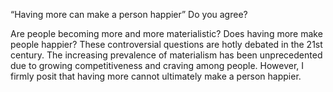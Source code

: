 “Having more can make a person happier” Do you agree?

Are people becoming more and more materialistic? Does having more make people happier? These controversial questions are hotly debated in the 21st century. The increasing prevalence of materialism has been unprecedented due to growing competitiveness and craving among people. However, I firmly posit that having more cannot ultimately make a person happier.
